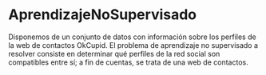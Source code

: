 # AprendizajeNoSupervisado
Disponemos de un conjunto de datos con información sobre los perfiles de la web de contactos OkCupid. El problema de aprendizaje no supervisado a resolver consiste en determinar qué perfiles de la red social son compatibles entre sí; a fin de cuentas, se trata de una web de contactos.
